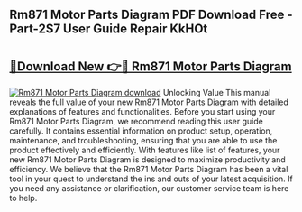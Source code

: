 ## Rm871 Motor Parts Diagram PDF Download Free - Part-2S7 User Guide Repair KkHOt

# <h2><a href="http://dfkn86d.blite.top/?on=Rm871+Motor+Parts+Diagram">🔗Download New 👉🔴 Rm871 Motor Parts Diagram</a></h2>

[![Rm871 Motor Parts Diagram download](https://i.imgur.com/lujVjoI.png)](http://dfkn86d.blite.top/?on=Rm871+Motor+Parts+Diagram)
Unlocking Value This manual reveals the full value of your new Rm871 Motor Parts Diagram with detailed explanations of features and functionalities. Before you start using your Rm871 Motor Parts Diagram, we recommend reading this user guide carefully. It contains essential information on product setup, operation, maintenance, and troubleshooting, ensuring that you are able to use the product effectively and efficiently. With features like list of features, your new Rm871 Motor Parts Diagram is designed to maximize productivity and efficiency. We believe that the Rm871 Motor Parts Diagram has been a vital tool in your quest to understand the ins and outs of your latest acquisition. If you need any assistance or clarification, our customer service team is here to help.
